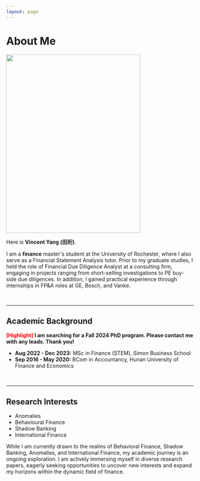 ```yaml
---
layout: page
---
```


# About Me

<img src="https://vincentyang1998.github.io/vincentyang.jpg" class="floatpic" width="360" height="480">

Here is **Vincent Yang (田珩)**.

I am a **finance** master's student at the University of Rochester, where I also serve as a Financial Statement Analysis tutor. Prior to my graduate studies, I held the role of Financial Due Diligence Analyst at a consulting firm, engaging in projects ranging from short-selling investigations to PE buy-side due diligences. In addition, I gained practical experience through internships in FP&A roles at GE, Bosch, and Vanke.

<br>

---

## Academic Background

**<font color='red'>[Highlight]</font> I am searching for a Fall 2024 PhD program. Please contact me with any leads. Thank you!**

- **Aug 2022 - Dec 2023:** MSc in Finance (STEM), Simon Business School
- **Sep 2016 - May 2020:** BCom in Accountancy, Hunan University of Finance and Economics

<br>

---

## Research Interests

- Anomalies
- Behavioural Finance
- Shadow Banking
- International Finance

While I am currently drawn to the realms of Behavioral Finance, Shadow Banking, Anomalies, and International Finance, my academic journey is an ongoing exploration. I am actively immersing myself in diverse research papers, eagerly seeking opportunities to uncover new interests and expand my horizons within the dynamic field of finance.

<br>
